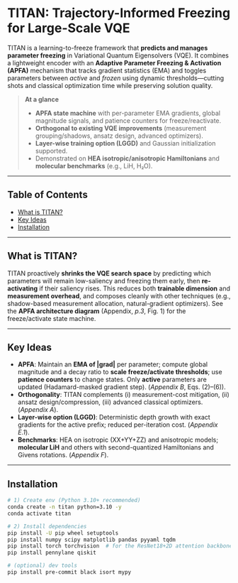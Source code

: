 # TITAN: Trajectory-Informed Freezing for Large-Scale VQE

TITAN is a learning-to-freeze framework that **predicts and manages parameter freezing** in Variational Quantum Eigensolvers (VQE). It combines a lightweight encoder with an **Adaptive Parameter Freezing & Activation (APFA)** mechanism that tracks gradient statistics (EMA) and toggles parameters between *active* and *frozen* using dynamic thresholds—cutting shots and classical optimization time while preserving solution quality. 
> **At a glance**
> - **APFA state machine** with per-parameter EMA gradients, global magnitude signals, and patience counters for freeze/reactivate. 
> - **Orthogonal to existing VQE improvements** (measurement grouping/shadows, ansatz design, advanced optimizers). 
> - **Layer-wise training option (LGGD)** and Gaussian initialization supported. 
> - Demonstrated on **HEA isotropic/anisotropic Hamiltonians** and **molecular benchmarks** (e.g., LiH, H₂O). 

---

## Table of Contents
- [What is TITAN?](#what-is-titan)
- [Key Ideas](#key-ideas)
- [Installation](#installation)
---

## What is TITAN?

TITAN proactively **shrinks the VQE search space** by predicting which parameters will remain low-saliency and freezing them early, then **re-activating** if their saliency rises. This reduces both **trainable dimension** and **measurement overhead**, and composes cleanly with other techniques (e.g., shadow-based measurement allocation, natural-gradient optimizers). See the **APFA architecture diagram** (Appendix, *p.3*, Fig. 1) for the freeze/activate state machine. 

---

## Key Ideas

- **APFA**: Maintain an **EMA of |grad|** per parameter; compute global magnitude and a decay ratio to **scale freeze/activate thresholds**; use **patience counters** to change states. Only **active** parameters are updated (Hadamard-masked gradient step). (*Appendix B*, Eqs. (2)–(6)). 
- **Orthogonality**: TITAN complements (i) measurement-cost mitigation, (ii) ansatz design/compression, (iii) advanced classical optimizers. (*Appendix A*). 
- **Layer-wise option (LGGD)**: Deterministic depth growth with exact gradients for the active prefix; reduced per-iteration cost. (*Appendix E.1*). 
- **Benchmarks**: HEA on isotropic (XX+YY+ZZ) and anisotropic models; **molecular LiH** and others with second-quantized Hamiltonians and Givens rotations. (*Appendix F*). 

---

## Installation

```bash
# 1) Create env (Python 3.10+ recommended)
conda create -n titan python=3.10 -y
conda activate titan

# 2) Install dependencies
pip install -U pip wheel setuptools
pip install numpy scipy matplotlib pandas pyyaml tqdm
pip install torch torchvision  # for the ResNet18+2D attention backbone
pip install pennylane qiskit

# (optional) dev tools
pip install pre-commit black isort mypy
